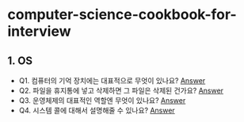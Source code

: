 # computer-science-cookbook-for-interview
## 1. OS
- Q1. 컴퓨터의 기억 장치에는 대표적으로 무엇이 있나요? <a href='https://github.com/young-hun-jo/computer-science-cookbook-for-interview/blob/main/answers/01_OS_Q1.md'>Answer</a>
- Q2. 파일을 휴지통에 넣고 삭제하면 그 파일은 삭제된 건가요? <a href='https://github.com/young-hun-jo/computer-science-cookbook-for-interview/blob/main/answers/01_OS_Q2.md'>Answer</a>
- Q3. 운영체제의 대표적인 역할엔 무엇이 있나요? <a href='https://github.com/young-hun-jo/computer-science-cookbook-for-interview/blob/main/answers/01_OS_Q3.md'>Answer</a>
- Q4. 시스템 콜에 대해서 설명해줄 수 있나요? <a href='https://github.com/young-hun-jo/computer-science-cookbook-for-interview/blob/main/answers/01_OS_Q4.md'>Answer</a>